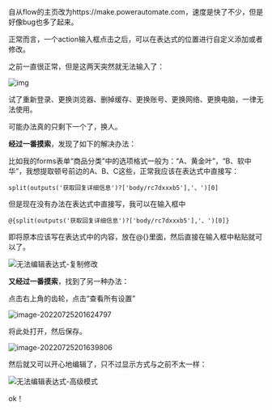 自从flow的主页改为https://make.powerautomate.com，速度是快了不少，但是好像bug也多了起来。

正常而言，一个action输入框点击之后，可以在表达式的位置进行自定义添加或者修改。

之前一直很正常，但是这两天突然就无法输入了：

![img](https://picgo-1301351990.cos.ap-beijing.myqcloud.com/markdown/640)

试了重新登录、更换浏览器、删掉缓存、更换账号、更换网络、更换电脑，一律无法使用。

可能办法真的只剩下一个了，换人。

**经过一番摸索**，发现了如下的解决办法：

比如我的forms表单“商品分类”中的选项格式一般为：“A、黄金叶”，“B、软中华”，我想提取顿号前边的A、B、C这些，正常我应该在表达式中直接写：

```
split(outputs('获取回复详细信息')?['body/rc7dxxxb5'],'、')[0]
```

但是现在没有办法在表达式中直接写，我可以在输入框中

```
@{split(outputs('获取回复详细信息')?['body/rc7dxxxb5'],'、')[0]}
```

即将原本应该写在表达式中的内容，放在@{}里面，然后直接在输入框中粘贴就可以了。

![无法编辑表达式-复制修改](https://picgo-1301351990.cos.ap-beijing.myqcloud.com/markdown/%E6%97%A0%E6%B3%95%E7%BC%96%E8%BE%91%E8%A1%A8%E8%BE%BE%E5%BC%8F-%E5%A4%8D%E5%88%B6%E4%BF%AE%E6%94%B9.gif)

**又经过一番摸索**，找到了另一种办法：

点击右上角的齿轮，点击“查看所有设置”

![image-20220725201624797](https://picgo-1301351990.cos.ap-beijing.myqcloud.com/markdown/image-20220725201624797.png)

将此处打开，然后保存。

![image-20220725201639806](https://picgo-1301351990.cos.ap-beijing.myqcloud.com/markdown/image-20220725201639806.png)

然后就又可以开心地编辑了，只不过显示方式与之前不太一样：

![无法编辑表达式-高级模式](https://picgo-1301351990.cos.ap-beijing.myqcloud.com/markdown/%E6%97%A0%E6%B3%95%E7%BC%96%E8%BE%91%E8%A1%A8%E8%BE%BE%E5%BC%8F-%E9%AB%98%E7%BA%A7%E6%A8%A1%E5%BC%8F.gif)



ok！